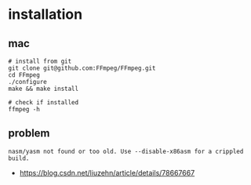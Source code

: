 # installation

## mac
```shell
# install from git
git clone git@github.com:FFmpeg/FFmpeg.git
cd FFmpeg
./configure
make && make install

# check if installed
ffmpeg -h
```


## problem
~~~
nasm/yasm not found or too old. Use --disable-x86asm for a crippled build.
~~~
- https://blog.csdn.net/liuzehn/article/details/78667667
